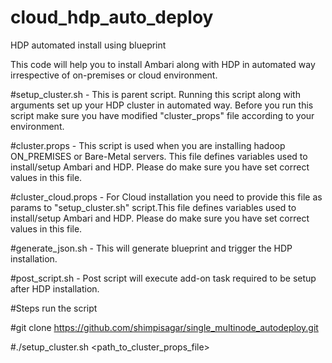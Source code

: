 # cloud_hdp_auto_deploy
HDP automated install using blueprint

This code will help you to install Ambari along with HDP in automated way irrespective of on-premises or cloud environment.

#setup_cluster.sh - This is parent script. Running this script along with arguments set up your HDP cluster in automated way. Before you run this script make sure you have modified "cluster_props" file according to your environment.
	
#cluster.props - This script is used when you are installing hadoop ON_PREMISES or Bare-Metal servers. This file defines variables used to install/setup Ambari and HDP. Please do make sure you have set correct values in this file.

#cluster_cloud.props - For Cloud installation you need to provide this file as params to "setup_cluster.sh" script.This file defines variables used to install/setup Ambari and HDP. Please do make sure you have set correct values in this file.

#generate_json.sh - This will generate blueprint and trigger the HDP installation.

#post_script.sh - Post script will execute add-on task required to be setup after HDP installation.




#Steps run the script

#git clone https://github.com/shimpisagar/single_multinode_autodeploy.git

#./setup_cluster.sh <path_to_cluster_props_file>
